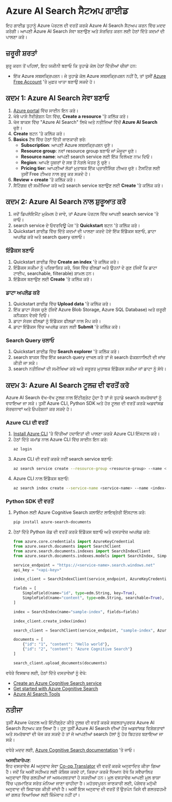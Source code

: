 <!--
CO_OP_TRANSLATOR_METADATA:
{
  "original_hash": "f0ce2d470f3efad6f8c7df376f416a4b",
  "translation_date": "2025-07-12T07:35:51+00:00",
  "source_file": "00-course-setup/AzureSearch.md",
  "language_code": "pa"
}
-->
# Azure AI Search ਸੈਟਅਪ ਗਾਈਡ

ਇਹ ਗਾਈਡ ਤੁਹਾਨੂੰ Azure ਪੋਰਟਲ ਦੀ ਵਰਤੋਂ ਕਰਕੇ Azure AI Search ਸੈਟਅਪ ਕਰਨ ਵਿੱਚ ਮਦਦ ਕਰੇਗੀ। ਆਪਣੀ Azure AI Search ਸੇਵਾ ਬਣਾਉਣ ਅਤੇ ਸੰਰਚਿਤ ਕਰਨ ਲਈ ਹੇਠਾਂ ਦਿੱਤੇ ਕਦਮਾਂ ਦੀ ਪਾਲਣਾ ਕਰੋ।

## ਜ਼ਰੂਰੀ ਸ਼ਰਤਾਂ

ਸ਼ੁਰੂ ਕਰਨ ਤੋਂ ਪਹਿਲਾਂ, ਇਹ ਯਕੀਨੀ ਬਣਾਓ ਕਿ ਤੁਹਾਡੇ ਕੋਲ ਹੇਠਾਂ ਦਿੱਤੀਆਂ ਚੀਜ਼ਾਂ ਹਨ:

- ਇੱਕ Azure ਸਬਸਕ੍ਰਿਪਸ਼ਨ। ਜੇ ਤੁਹਾਡੇ ਕੋਲ Azure ਸਬਸਕ੍ਰਿਪਸ਼ਨ ਨਹੀਂ ਹੈ, ਤਾਂ ਤੁਸੀਂ [Azure Free Account](https://azure.microsoft.com/free/?wt.mc_id=studentamb_258691) 'ਤੇ ਮੁਫ਼ਤ ਖਾਤਾ ਬਣਾਉ ਸਕਦੇ ਹੋ।

## ਕਦਮ 1: Azure AI Search ਸੇਵਾ ਬਣਾਓ

1. [Azure portal](https://portal.azure.com/?wt.mc_id=studentamb_258691) ਵਿੱਚ ਸਾਈਨ ਇਨ ਕਰੋ।
2. ਖੱਬੇ ਪਾਸੇ ਨੈਵੀਗੇਸ਼ਨ ਪੈਨ ਵਿੱਚ, **Create a resource** 'ਤੇ ਕਲਿੱਕ ਕਰੋ।
3. ਖੋਜ ਬਾਕਸ ਵਿੱਚ "Azure AI Search" ਲਿਖੋ ਅਤੇ ਨਤੀਜਿਆਂ ਵਿੱਚੋਂ **Azure AI Search** ਚੁਣੋ।
4. **Create** ਬਟਨ 'ਤੇ ਕਲਿੱਕ ਕਰੋ।
5. **Basics** ਟੈਬ ਵਿੱਚ ਹੇਠਾਂ ਦਿੱਤੀ ਜਾਣਕਾਰੀ ਭਰੋ:
   - **Subscription**: ਆਪਣੀ Azure ਸਬਸਕ੍ਰਿਪਸ਼ਨ ਚੁਣੋ।
   - **Resource group**: ਨਵਾਂ resource group ਬਣਾਓ ਜਾਂ ਮੌਜੂਦਾ ਚੁਣੋ।
   - **Resource name**: ਆਪਣੀ search service ਲਈ ਇੱਕ ਵਿਲੱਖਣ ਨਾਮ ਦਿਓ।
   - **Region**: ਆਪਣੇ ਯੂਜ਼ਰਾਂ ਦੇ ਸਭ ਤੋਂ ਨੇੜਲੇ ਖੇਤਰ ਨੂੰ ਚੁਣੋ।
   - **Pricing tier**: ਆਪਣੀਆਂ ਲੋੜਾਂ ਮੁਤਾਬਕ ਇੱਕ ਪ੍ਰਾਈਸਿੰਗ ਟੀਅਰ ਚੁਣੋ। ਟੈਸਟਿੰਗ ਲਈ ਤੁਸੀਂ Free ਟੀਅਰ ਨਾਲ ਸ਼ੁਰੂ ਕਰ ਸਕਦੇ ਹੋ।
6. **Review + create** 'ਤੇ ਕਲਿੱਕ ਕਰੋ।
7. ਸੈਟਿੰਗਜ਼ ਦੀ ਸਮੀਖਿਆ ਕਰੋ ਅਤੇ search service ਬਣਾਉਣ ਲਈ **Create** 'ਤੇ ਕਲਿੱਕ ਕਰੋ।

## ਕਦਮ 2: Azure AI Search ਨਾਲ ਸ਼ੁਰੂਆਤ ਕਰੋ

1. ਜਦੋਂ ਡਿਪਲੋਇਮੈਂਟ ਮੁਕੰਮਲ ਹੋ ਜਾਵੇ, ਤਾਂ Azure ਪੋਰਟਲ ਵਿੱਚ ਆਪਣੀ search service 'ਤੇ ਜਾਓ।
2. search service ਦੇ ਓਵਰਵਿਊ ਪੇਜ 'ਤੇ **Quickstart** ਬਟਨ 'ਤੇ ਕਲਿੱਕ ਕਰੋ।
3. Quickstart ਗਾਈਡ ਵਿੱਚ ਦਿੱਤੇ ਕਦਮਾਂ ਦੀ ਪਾਲਣਾ ਕਰਦੇ ਹੋਏ ਇੱਕ ਇੰਡੈਕਸ ਬਣਾਓ, ਡਾਟਾ ਅਪਲੋਡ ਕਰੋ ਅਤੇ search query ਚਲਾਓ।

### ਇੰਡੈਕਸ ਬਣਾਓ

1. Quickstart ਗਾਈਡ ਵਿੱਚ **Create an index** 'ਤੇ ਕਲਿੱਕ ਕਰੋ।
2. ਇੰਡੈਕਸ ਸਕੀਮਾ ਨੂੰ ਪਰਿਭਾਸ਼ਿਤ ਕਰੋ, ਜਿਸ ਵਿੱਚ ਫੀਲਡਾਂ ਅਤੇ ਉਹਨਾਂ ਦੇ ਗੁਣ (ਜਿਵੇਂ ਕਿ ਡਾਟਾ ਟਾਈਪ, searchable, filterable) ਸ਼ਾਮਲ ਹਨ।
3. ਇੰਡੈਕਸ ਬਣਾਉਣ ਲਈ **Create** 'ਤੇ ਕਲਿੱਕ ਕਰੋ।

### ਡਾਟਾ ਅਪਲੋਡ ਕਰੋ

1. Quickstart ਗਾਈਡ ਵਿੱਚ **Upload data** 'ਤੇ ਕਲਿੱਕ ਕਰੋ।
2. ਇੱਕ ਡਾਟਾ ਸੋਰਸ ਚੁਣੋ (ਜਿਵੇਂ Azure Blob Storage, Azure SQL Database) ਅਤੇ ਜ਼ਰੂਰੀ ਕਨੈਕਸ਼ਨ ਵੇਰਵੇ ਦਿਓ।
3. ਡਾਟਾ ਸੋਰਸ ਫੀਲਡਾਂ ਨੂੰ ਇੰਡੈਕਸ ਫੀਲਡਾਂ ਨਾਲ ਮੈਪ ਕਰੋ।
4. ਡਾਟਾ ਇੰਡੈਕਸ ਵਿੱਚ ਅਪਲੋਡ ਕਰਨ ਲਈ **Submit** 'ਤੇ ਕਲਿੱਕ ਕਰੋ।

### Search Query ਚਲਾਓ

1. Quickstart ਗਾਈਡ ਵਿੱਚ **Search explorer** 'ਤੇ ਕਲਿੱਕ ਕਰੋ।
2. search ਬਾਕਸ ਵਿੱਚ ਇੱਕ search query ਦਾਖਲ ਕਰੋ ਤਾਂ ਜੋ search ਫੰਕਸ਼ਨਾਲਿਟੀ ਦੀ ਜਾਂਚ ਕੀਤੀ ਜਾ ਸਕੇ।
3. search ਨਤੀਜਿਆਂ ਦੀ ਸਮੀਖਿਆ ਕਰੋ ਅਤੇ ਜਰੂਰਤ ਮੁਤਾਬਕ ਇੰਡੈਕਸ ਸਕੀਮਾ ਜਾਂ ਡਾਟਾ ਨੂੰ ਸੋਧੋ।

## ਕਦਮ 3: Azure AI Search ਟੂਲਜ਼ ਦੀ ਵਰਤੋਂ ਕਰੋ

Azure AI Search ਵੱਖ-ਵੱਖ ਟੂਲਜ਼ ਨਾਲ ਇੰਟੀਗ੍ਰੇਟ ਹੁੰਦਾ ਹੈ ਤਾਂ ਜੋ ਤੁਹਾਡੇ search ਸਮਰੱਥਾਵਾਂ ਨੂੰ ਵਧਾਇਆ ਜਾ ਸਕੇ। ਤੁਸੀਂ Azure CLI, Python SDK ਅਤੇ ਹੋਰ ਟੂਲਜ਼ ਦੀ ਵਰਤੋਂ ਕਰਕੇ ਅਡਵਾਂਸਡ ਸੰਰਚਨਾਵਾਂ ਅਤੇ ਓਪਰੇਸ਼ਨਾਂ ਕਰ ਸਕਦੇ ਹੋ।

### Azure CLI ਦੀ ਵਰਤੋਂ

1. [Install Azure CLI](https://learn.microsoft.com/en-us/cli/azure/install-azure-cli?wt.mc_id=studentamb_258691) 'ਤੇ ਦਿੱਤੀਆਂ ਹਦਾਇਤਾਂ ਦੀ ਪਾਲਣਾ ਕਰਕੇ Azure CLI ਇੰਸਟਾਲ ਕਰੋ।
2. ਹੇਠਾਂ ਦਿੱਤੇ ਕਮਾਂਡ ਨਾਲ Azure CLI ਵਿੱਚ ਸਾਈਨ ਇਨ ਕਰੋ:
   ```bash
   az login
   ```
3. Azure CLI ਦੀ ਵਰਤੋਂ ਕਰਕੇ ਨਵੀਂ search service ਬਣਾਓ:
   ```bash
   az search service create --resource-group <resource-group> --name <service-name> --sku Free
   ```
4. Azure CLI ਨਾਲ ਇੰਡੈਕਸ ਬਣਾਓ:
   ```bash
   az search index create --service-name <service-name> --name <index-name> --fields "field1:type, field2:type"
   ```

### Python SDK ਦੀ ਵਰਤੋਂ

1. Python ਲਈ Azure Cognitive Search ਕਲਾਇੰਟ ਲਾਇਬ੍ਰੇਰੀ ਇੰਸਟਾਲ ਕਰੋ:
   ```bash
   pip install azure-search-documents
   ```
2. ਹੇਠਾਂ ਦਿੱਤੇ Python ਕੋਡ ਦੀ ਵਰਤੋਂ ਕਰਕੇ ਇੰਡੈਕਸ ਬਣਾਓ ਅਤੇ ਦਸਤਾਵੇਜ਼ ਅਪਲੋਡ ਕਰੋ:
   ```python
   from azure.core.credentials import AzureKeyCredential
   from azure.search.documents import SearchClient
   from azure.search.documents.indexes import SearchIndexClient
   from azure.search.documents.indexes.models import SearchIndex, SimpleField, edm

   service_endpoint = "https://<service-name>.search.windows.net"
   api_key = "<api-key>"

   index_client = SearchIndexClient(service_endpoint, AzureKeyCredential(api_key))

   fields = [
       SimpleField(name="id", type=edm.String, key=True),
       SimpleField(name="content", type=edm.String, searchable=True),
   ]

   index = SearchIndex(name="sample-index", fields=fields)

   index_client.create_index(index)

   search_client = SearchClient(service_endpoint, "sample-index", AzureKeyCredential(api_key))

   documents = [
       {"id": "1", "content": "Hello world"},
       {"id": "2", "content": "Azure Cognitive Search"}
   ]

   search_client.upload_documents(documents)
   ```

ਵਧੇਰੇ ਵਿਸਥਾਰ ਲਈ, ਹੇਠਾਂ ਦਿੱਤੇ ਦਸਤਾਵੇਜ਼ਾਂ ਨੂੰ ਵੇਖੋ:

- [Create an Azure Cognitive Search service](https://learn.microsoft.com/en-us/azure/search/search-create-service-portal?wt.mc_id=studentamb_258691)
- [Get started with Azure Cognitive Search](https://learn.microsoft.com/en-us/azure/search/search-get-started-portal?wt.mc_id=studentamb_258691)
- [Azure AI Search Tools](https://learn.microsoft.com/en-us/azure/ai-services/agents/how-to/tools/azure-ai-search?tabs=azurecli%2Cpython&pivots=code-examples?wt.mc_id=studentamb_258691)

## ਨਤੀਜਾ

ਤੁਸੀਂ Azure ਪੋਰਟਲ ਅਤੇ ਇੰਟੀਗ੍ਰੇਟ ਕੀਤੇ ਟੂਲਜ਼ ਦੀ ਵਰਤੋਂ ਕਰਕੇ ਸਫਲਤਾਪੂਰਵਕ Azure AI Search ਸੈਟਅਪ ਕਰ ਲਿਆ ਹੈ। ਹੁਣ ਤੁਸੀਂ Azure AI Search ਦੀਆਂ ਹੋਰ ਅਡਵਾਂਸਡ ਵਿਸ਼ੇਸ਼ਤਾਵਾਂ ਅਤੇ ਸਮਰੱਥਾਵਾਂ ਦੀ ਖੋਜ ਕਰ ਸਕਦੇ ਹੋ ਤਾਂ ਜੋ ਆਪਣੀਆਂ search ਹੱਲਾਂ ਨੂੰ ਹੋਰ ਬਿਹਤਰ ਬਣਾਇਆ ਜਾ ਸਕੇ।

ਵਧੇਰੇ ਮਦਦ ਲਈ, [Azure Cognitive Search documentation](https://learn.microsoft.com/en-us/azure/search/?wt.mc_id=studentamb_258691) 'ਤੇ ਜਾਓ।

**ਅਸਵੀਕਾਰੋਪਣ**:  
ਇਹ ਦਸਤਾਵੇਜ਼ AI ਅਨੁਵਾਦ ਸੇਵਾ [Co-op Translator](https://github.com/Azure/co-op-translator) ਦੀ ਵਰਤੋਂ ਕਰਕੇ ਅਨੁਵਾਦਿਤ ਕੀਤਾ ਗਿਆ ਹੈ। ਜਦੋਂ ਕਿ ਅਸੀਂ ਸਹੀਅਤ ਲਈ ਕੋਸ਼ਿਸ਼ ਕਰਦੇ ਹਾਂ, ਕਿਰਪਾ ਕਰਕੇ ਧਿਆਨ ਰੱਖੋ ਕਿ ਸਵੈਚਾਲਿਤ ਅਨੁਵਾਦਾਂ ਵਿੱਚ ਗਲਤੀਆਂ ਜਾਂ ਅਸਮਰਥਤਾਵਾਂ ਹੋ ਸਕਦੀਆਂ ਹਨ। ਮੂਲ ਦਸਤਾਵੇਜ਼ ਆਪਣੀ ਮੂਲ ਭਾਸ਼ਾ ਵਿੱਚ ਪ੍ਰਮਾਣਿਕ ਸਰੋਤ ਮੰਨਿਆ ਜਾਣਾ ਚਾਹੀਦਾ ਹੈ। ਮਹੱਤਵਪੂਰਨ ਜਾਣਕਾਰੀ ਲਈ, ਪੇਸ਼ੇਵਰ ਮਨੁੱਖੀ ਅਨੁਵਾਦ ਦੀ ਸਿਫਾਰਸ਼ ਕੀਤੀ ਜਾਂਦੀ ਹੈ। ਅਸੀਂ ਇਸ ਅਨੁਵਾਦ ਦੀ ਵਰਤੋਂ ਤੋਂ ਉਤਪੰਨ ਕਿਸੇ ਵੀ ਗਲਤਫਹਮੀ ਜਾਂ ਗਲਤ ਵਿਆਖਿਆ ਲਈ ਜ਼ਿੰਮੇਵਾਰ ਨਹੀਂ ਹਾਂ।